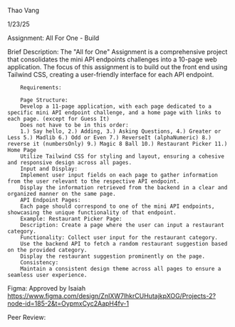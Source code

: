Thao Vang

1/23/25

Assignment: All For One - Build

Brief Description:
        The "All for One" Assignment is a comprehensive project that consolidates the mini API endpoints challenges into a 10-page web application. The focus of this assignment is to build out the front end using Tailwind CSS, creating a user-friendly interface for each API endpoint.


        Requirements:

        Page Structure:
        Develop a 11-page application, with each page dedicated to a specific mini API endpoint challenge, and a home page with links to each page. (except for Guess It)
        Does not have to be in this order:
        1.) Say hello, 2.) Adding, 3.) Asking Questions, 4.) Greater or Less 5.) Madlib 6.) Odd or Even 7.) ReverseIt (alphaNumeric) 8.) reverse it (numbersOnly) 9.) Magic 8 Ball 10.) Restaurant Picker 11.) Home Page
        Utilize Tailwind CSS for styling and layout, ensuring a cohesive and responsive design across all pages.
        Input and Display:
        Implement user input fields on each page to gather information from the user relevant to the respective API endpoint.
        Display the information retrieved from the backend in a clear and organized manner on the same page.
        API Endpoint Pages:
        Each page should correspond to one of the mini API endpoints, showcasing the unique functionality of that endpoint.
        Example: Restaurant Picker Page:
        Description: Create a page where the user can input a restaurant category.
        Functionality: Collect user input for the restaurant category.
        Use the backend API to fetch a random restaurant suggestion based on the provided category.
        Display the restaurant suggestion prominently on the page.
        Consistency:
        Maintain a consistent design theme across all pages to ensure a seamless user experience.

Figma:
Approved by Isaiah
https://www.figma.com/design/ZnIXW7lhkrCUHutajkpXOG/Projects-2?node-id=185-2&t=OypmxCyc2AapH4fv-1

Peer Review:
